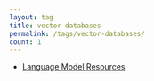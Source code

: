 ```yaml
---
layout: tag
title: vector databases
permalink: /tags/vector-databases/
count: 1
---
```


- [Language Model Resources](https://itsmejayd.github.io/blog/resources%20directory/lm-resources/)
